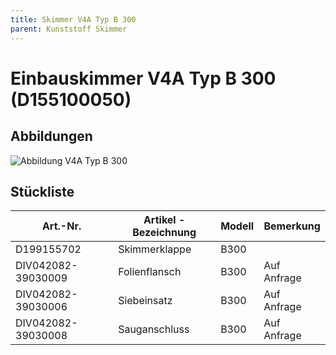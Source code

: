 ```yaml
---
title: Skimmer V4A Typ B 300
parent: Kunststoff Skimmer
---
```


# Einbauskimmer V4A Typ B 300 (D155100050)

## Abbildungen

![Abbildung V4A Typ B 300](https://bilgery-solutions.github.io/fluidra-support/einbauteile/skimmer/edelstahl/v4a-b-300/v4a-b-300_abbildung.png)

## Stückliste

| Art.-Nr. | Artikel - Bezeichnung | Modell | Bemerkung |
| ------------------ | --------------------- | ------ | ----------- |
| D199155702 | Skimmerklappe | B300 | |
| DIV042082-39030009 | Folienflansch | B300 | Auf Anfrage |
| DIV042082-39030006 | Siebeinsatz | B300 | Auf Anfrage |
| DIV042082-39030008 | Sauganschluss | B300 | Auf Anfrage |
